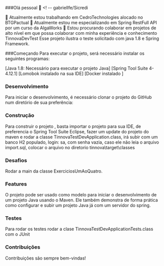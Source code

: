 ###Olá pessoal 👋
<! -- gabriellfe/Sicredi

🔭 Atualmente estou trabalhando em CedroTechnologies alocado no BTGPactual
🌱 Atualmente estou me especializando em Spring RestFull API por um curso da AlgaWorks
👯 Estou procurando colaborar em projetos de alto nível em que possa colaborar com minha experiência e conhecimento
TinnovaDevTest
Esse projeto ilustra o teste solicitado com java 1.8 e Spring Framework.

###Começando
Para executar o projeto, será necessário instalar os seguintes programas:

[Java 1.8: Necessário para executar o projeto Java]
[Spring Tool Suite 4-4.12.1]
[Lomobok instalado na sua IDE]
[Docker instalado ]
### Desenvolvimento
Para iniciar o desenvolvimento, é necessário clonar o projeto do GitHub num diretório de sua preferência:

### Construção
Para construir o projeto , basta importar o projeto para sua IDE, de preferencia o Spring Tool Suite Eclipse, fazer um update do projeto do maven e rodar a classe TinnovaTestDevApplication.class, irá subir com um banco H2 populado, login: sa, com senha vazia, caso ele não leia o arquivo import.sql, colocar o arquivo no diretorio tinnova\target\classes

### Desafios
Rodar a main da classe ExerciciosUmAoQuatro.

### Features
O projeto pode ser usado como modelo para iniciar o desenvolvimento de um projeto Java usando o Maven. Ele também demonstra de forma prática como configurar e subir um projeto Java já com um servidor do spring.

### Testes
Para rodar os testes rodar a clase TinnovaTestDevApplicationTests.class com o JUnit

### Contribuições
Contribuições são sempre bem-vindas!

